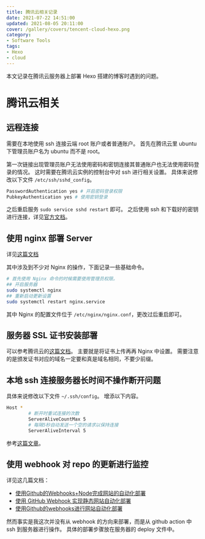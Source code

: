 ```yaml
---
title: 腾讯云相关记录
date: 2021-07-22 14:51:00
updated: 2021-08-05 20:11:00
cover: /gallery/covers/tencent-cloud-hexo.png
category: 
- Software Tools
tags:
- Hexo
- cloud
---
```


本文记录在腾讯云服务器上部署 Hexo 搭建的博客时遇到的问题。

<!-- more -->

# 腾讯云相关

## 远程连接

需要在本地使用 ssh 连接云端 root 账户或者普通账户。
首先在腾讯云里 ubuntu 下管理员账户名为 ubuntu 而不是 root。

第一次链接出现管理员账户无法使用密码和密钥连接其普通账户也无法使用密码登录的情况。
这时需要在腾讯云实例的控制台中对 ssh 进行相关设置。
具体来说修改以下文件 `/etc/ssh/sshd_config`。

``` bash
PasswordAuthentication yes # 开启密码登录权限
PubkeyAuthentication yes # 使用密钥登录
```

之后重启服务 `sudo service sshd restart` 即可。
之后使用 ssh 和下载好的密钥进行连接，详见[官方文档](https://cloud.tencent.com/document/product/1207/44643#.E4.BD.BF.E7.94.A8.E5.AF.86.E9.92.A5.E7.99.BB.E5.BD.95)。

## 使用 nginx 部署 Server

详见[这篇文档](https://zhuanlan.zhihu.com/p/108720935)

其中涉及到不少对 Nginx 的操作，下面记录一些基础命令。

``` bash
# 首先使用 Nginx 命令的时候需要使用管理员权限。
## 开启服务器
sudo systemctl nginx
## 重新启动更新设置
sudo systemctl restart nginx.service 
```
其中 Nginx 的配置文件位于 `/etc/nginx/nginx.conf`，更改过后重启即可。

## 服务器 SSL 证书安装部署

可以参考腾讯云的[这篇文档](https://cloud.tencent.com/document/product/400/35244)。
主要就是将证书上传再再 Nginx 中设置。
需要注意的是颁发证书对应的域名一定要和真是域名相同，不要少前缀。

## 本地 ssh 连接服务器长时间不操作断开问题

具体来说修改以下文件 `~/.ssh/config`。
增添以下内容。

```bash
Host *
        # 断开时重试连接的次数
        ServerAliveCountMax 5
        # 每隔5秒自动发送一个空的请求以保持连接
        ServerAliveInterval 5
```

参考[这篇文章](https://www.pkslow.com/archives/ssh-keep-alive)。

## 使用 webhook 对 repo 的更新进行监控

详见这几篇文档：
- [使用Github的Webhooks+Node完成网站的自动化部署](https://zhuanlan.zhihu.com/p/116136090)
- [使用 GitHub Webhook 实现静态网站自动化部署](https://jimmysong.io/blog/github-webhook-website-auto-deploy/)
- [使用Github的webhooks进行网站自动化部署](https://jelly.jd.com/article/6006b1025b6c6a01506c878a)

然而事实是我这次并没有从 webhook 的方向来部署，而是从 github action 中 ssh 到服务器进行操作。
具体的部署步骤放在服务器的 deploy 文件中。
